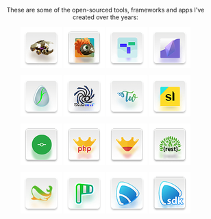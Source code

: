 <p align="center">
  These are some of the open-sourced tools, frameworks and apps I've created over the years:
</p>

<p align="center">
  <a href="https://github.com/markjivko/rpg"><img src="./img/96/icon-rpg.png"/></a>
  <a href="https://github.com/markjivko/RPG-Client-Desktop"><img src="./img/96/icon-rpg-desktop.png"/></a>
  <a href="https://github.com/markjivko/tatum-php"><img src="./img/96/icon-tatum-php-sdk.png"/></a>
  <a href="https://github.com/markjivko/enjin-php-sdk"><img src="./img/96/icon-enjin-php-sdk.png"/></a>
</p>
<p align="center">
  <a href="https://github.com/markjivko/fervoare"><img src="./img/96/icon-fervoare.png"/></a>
  <a href="https://github.com/markjivko/octoms"><img src="./img/96/icon-octoms.png"/></a>
  <a href="https://github.com/markjivko/themewarlock"><img src="./img/96/icon-themewarlock.png"/></a>
  <a href="https://github.com/markjivko/storyline"><img src="./img/96/icon-storyline.png"/></a>  
</p>
<p align="center">
  <a href="https://github.com/markjivko/push-to-github"><img src="./img/96/push-to-github.png"/></a>
  <a href="https://github.com/markjivko/kronup-php"><img src="./img/96/kronup-php.png"/></a>
  <a href="https://github.com/markjivko/kronup-sdk"><img src="./img/96/kronup-sdk.png"/></a>
  <a href="https://github.com/markjivko/rest-object-tree"><img src="./img/96/rest-object-tree.png"/></a>
</p>
<p align="center">
  <a href="https://github.com/markjivko/php-sandbox"><img src="./img/96/icon-php-sandbox.png"/></a>
  <a href="https://github.com/markjivko/wordpress-code-review"><img src="./img/96/icon-potrivit.png"/></a>
  <a href="https://github.com/markjivko/fairplayer"><img src="./img/96/icon-fairplayer.png"/></a>
  <a href="https://github.com/markjivko/fairplayer-sdk"><img src="./img/96/fairplayer-sdk.png"/></a>
</p>